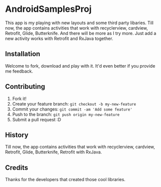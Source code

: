 # AndroidSamplesProj
This app is my playing with new layouts and some third party libaries.
Till now, the app contains activities that work with recyclerview, cardview, Retrofit, Glide, Butterknife.
And there will be  more as I try more.
Just add a new activity works with Retrofit and RxJava together.

## Installation
Welcome to fork, download and play with it. It'd even better if you provide me feedback.

## Contributing
1. Fork it!
2. Create your feature branch: `git checkout -b my-new-feature`
3. Commit your changes: `git commit -am 'Add some feature'`
4. Push to the branch: `git push origin my-new-feature`
5. Submit a pull request :D

## History
Till now, the app contains activities that work with recyclerview, cardview, Retrofit, Glide, Butterknife, Retrofit with RxJava.
## Credits
Thanks for the developers that created those cool libraries.
